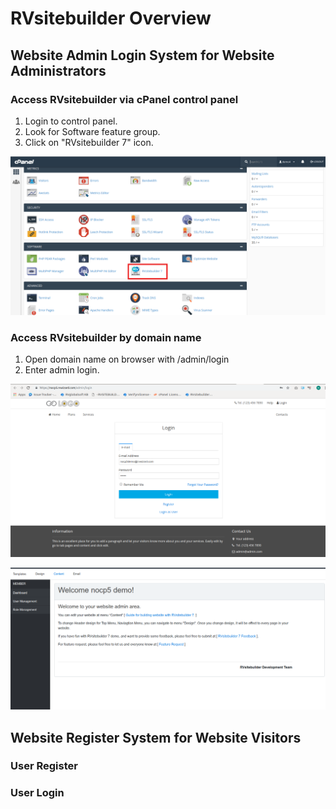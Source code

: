 # RVsitebuilder Overview

## Website Admin Login System for Website Administrators

### Access RVsitebuilder via cPanel control panel

1. Login to control panel.
1. Look for Software feature group.
1. Click on "RVsitebuilder 7" icon.

![image](images/overview1.png)


### Access RVsitebuilder by domain name

1. Open domain name on browser with /admin/login
1. Enter admin login.

![image](images/overview2.png)

![image](images/overview3.png)


## Website Register System for Website Visitors

### User Register

### User Login

